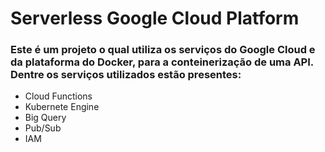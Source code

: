 # Serverless Google Cloud Platform

### Este é um projeto o qual utiliza os serviços do Google Cloud e da plataforma do Docker, para a conteinerização de uma API. Dentre os serviços utilizados estão presentes:
  - Cloud Functions
  - Kubernete Engine
  - Big Query
  - Pub/Sub
  - IAM

